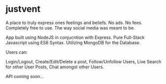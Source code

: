 # justvent

A place to truly express ones feelings and beliefs. No ads. No fees. Completely free to use. The way social media was meant to be.

App built using NodeJS in conjucntion with Express. Pure Full-Stack Javascript using ES6 Syntax. Utilizing MongoDB for the Database.

Users can:

Login/Logout,
Create/Edit/Delete a post, 
Follow/Unfollow Users, 
Live Search for other User Posts, 
Chat amongst other Users.



API coming soon...
